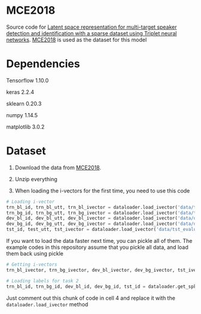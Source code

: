 # MCE2018
Source code for [Latent space representation for multi-target speaker detection and identification with a sparse dataset using Triplet neural networks](https://arxiv.org/abs/1910.01463). [MCE2018](https://www.kaggle.com/kagglesre/blacklist-speakers-dataset) is used as the dataset for this model

# Dependencies
Tensorflow 1.10.0

keras 2.2.4

sklearn 0.20.3

numpy 1.14.5

matplotlib 3.0.2

# Dataset
1. Download the data from [MCE2018](https://www.kaggle.com/kagglesre/blacklist-speakers-dataset).

2. Unzip everything

3. When loading the i-vectors for the first time, you need to use this code
```python
# Loading i-vector
trn_bl_id, trn_bl_utt, trn_bl_ivector = dataloader.load_ivector('data/trn_blacklist.csv')
trn_bg_id, trn_bg_utt, trn_bg_ivector = dataloader.load_ivector('data/trn_background.csv')
dev_bl_id, dev_bl_utt, dev_bl_ivector = dataloader.load_ivector('data/dev_blacklist.csv')
dev_bg_id, dev_bg_utt, dev_bg_ivector = dataloader.load_ivector('data/dev_background.csv')
tst_id, test_utt, tst_ivector = dataloader.load_ivector('data/tst_evaluation.csv')
```

If you want to load the data faster next time, you can pickle all of them.
The example codes in this repository assume that you pickle all data, and load them back using pickle 
```python
# Getting i-vectors
trn_bl_ivector, trn_bg_ivector, dev_bl_ivector, dev_bg_ivector, tst_ivector = dataloader.get_ivectors()

# Loading labels for task 2
trn_bl_id, trn_bg_id, dev_bl_id, dev_bg_id, tst_id = dataloader.get_spk_ids()
```

Just comment out this chunk of code in cell 4 and replace it with the `dataloader.load_ivector` method
